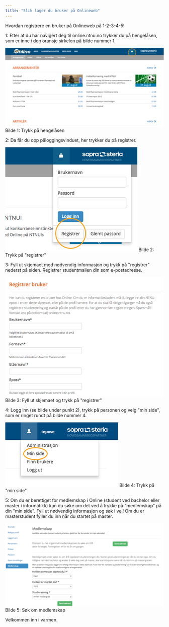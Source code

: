 ```yaml
---
title: "Slik lager du bruker på Onlineweb"
---
```


Hvordan registrere en bruker på Onlineweb på 1-2-3-4-5!

1: Etter at du har navigert deg til online.ntnu.no trykker du på hengelåsen, som er inne i den oransje sirkelen på bilde nummer 1.  

![Bilde 243](../../assets/images/243-Screen%20Shot%202015-08-16%20at%2021.49.36.png)
    Bilde 1: Trykk på hengelåsen

2: Da får du opp påloggingsvinduet, her trykker du på registrer.  

![Bilde 244](../../assets/images/244-Screen%20Shot%202015-08-16%20at%2021.49.54.png)
    Bilde 2: Trykk på "registrer"

3: Fyll ut skjemaet med nødvendig informasjon og trykk på "registrer" nederst på siden. Registrer studentmailen din som e-postadresse.  

![Bilde 245](../../assets/images/245-Screen%20Shot%202015-08-16%20at%2021.50.07.png)
    Bilde 3: Fyll ut skjemaet og trykk på "registrer"

4: Logg inn (se bilde under punkt 2), trykk på personen og velg "min side", som er ringet rundt på bilde nummer 4.  

![Bilde 246](../../assets/images/246-Screen%20Shot%202015-08-16%20at%2021.50.54.png)
    Bilde 4: Trykk på "min side"

5: Om du er berettiget for medlemskap i Online (student ved bachelor eller master i informatikk) kan du søke om det ved å trykke på "medlemskap" på din "min side". Fyll ut nødvendig informasjon og søk i vei! Om du er masterstudent fyller du inn når du startet på master.

![Bilde 247](../../assets/images/247-Screen%20Shot%202015-08-16%20at%2021.51.30.png)
    Bilde 5: Søk om medlemskap

Velkommen inn i varmen.
